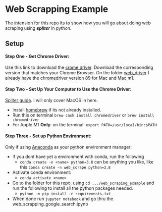 # Web Scrapping Example

The intension for this repo its to show how you will go about doing web scraping using ***spliter*** in python.

## Setup

#### Step One - Get Chrome Driver:

Use this link to download the [crome driver](https://chromedriver.chromium.org/downloads). Download the corresponding version that matches your Chrome Browser. On the folder [web_driver](./web_drivers) I already have the chromedriver version 89 for Mac and Mac m1.

#### Step Two - Set Up Your Computer to Use the Chrome Driver:

[Spliter guide](https://splinter.readthedocs.io/en/latest/drivers/chrome.html). I will only cover MacOS in here.

- Install [homebrew](https://brew.sh/) if its not already installed.
- Run this on terminal ```brew cask install chromedriver``` or ```brew install chromedriver```
- For Apple M1 **Only**: on the terminal: ```export PATH=/usr/local/bin:$PATH```

#### Step Three - Set up Python Environment:

Only if using [Anaconda](https://www.anaconda.com/) as your python environment manager:

- If you dont have yet a environment with conda, run the following
  - ```conda create -n <name> python=3.8``` <name> can be anything you like, like this ```conda create -n web_scrape python=3.8```
- Activate conda environment:
  - ```conda activate <name>```
- Go to the folder for this repo, using ```cd .../web_scraping_example``` and run the following to install all the python packages needed.
  - ```python -m pip install -r requirements.txt```
- When done run ```jupyter notebook``` and go thru the web_scrapping_google_search.ipynb



